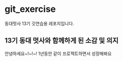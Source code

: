 # git_exercise

동대멋사 13기 깃연습용 레포지입니다.

## 13기 동대 멋사와 함께하게 된 소감 및 의지

안녕하세요~!~!~! 1년동안 같이 프로젝트하면서 성장해봐요
